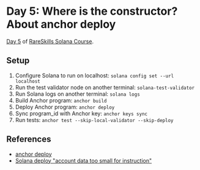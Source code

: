 # Day 5: Where is the constructor? About anchor deploy

[Day 5](https://www.rareskills.io/post/solana-anchor-deploy) of [RareSkills Solana Course](https://www.rareskills.io/solana-tutorial).

## Setup

1. Configure Solana to run on localhost: `solana config set --url localhost`
2. Run the test validator node on another terminal: `solana-test-validator`
3. Run Solana logs on another terminal: `solana logs`
4. Build Anchor program: `anchor build`
5. Deploy Anchor program: `anchor deploy`
6. Sync program_id with Anchor key: `anchor keys sync`
7. Run tests: `anchor test --skip-local-validator --skip-deploy`

## References

- [anchor deploy](https://www.anchor-lang.com/docs/cli#deploy)
- [Solana deploy "account data too small for instruction"](https://stackoverflow.com/questions/71267943/solana-deploy-account-data-too-small-for-instruction)
